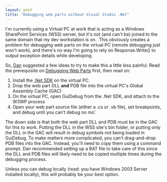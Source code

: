 ```yaml
---
layout: post
title: "Debugging web parts without Visual Studio .Net"
---
```


<p>I'm currently using a Virtual PC at work that is acting as a Windows 
	SharePoint Services (WSS) server, but it's not (and can't be) joined 
	to the same domain that my dev workstation is on.&nbsp; This obviously 
	creates a problem for debugging web parts on the virtual PC (remote 
	debugging just won't work), and there's no way&nbsp;I'm going to&nbsp;rely 
	on Response.Write() to output exception details while developing.</p>
<p>So, <a href="http://blogs.morksoft.com/danmork/" target="_blank">Dan</a> 
	suggested a few ideas to try to make this a little less painful. Read the 
	prerequisite on <a href="http://msdn.microsoft.com/library/default.asp?url=/library/en-us/odc_sp2003_ta/html/sharepoint_debugwebparts.asp" target="_blank">Debugging Web Parts</a> first, then read on:</p>
<ol> 
	<li>Install the <a href="http://www.microsoft.com/downloads/details.aspx?familyid=9B3A2CA6-3647-4070-9F41-A333C6B9181D&amp;displaylang=en" target="_blank">.Net SDK</a> on the virtual PC.  </li>
		
<li>Drop the web part DLL <strong>and</strong> PDB file into the virtual PC's Global Assembly Cache (GAC)</li> 
		
<li>On the virtual PC, open GuiDebug from the .Net SDK, and attach to the W3WP process  </li>
			
<li>Open your web part source file (either a .cs or .vb file), set breakpoints, and debug until you can't debug no mo'.</li>
</ol> 
<p>The down side is that both the web part DLL and PDB must be in the GAC for this to work. Putting the DLL in the WSS site's bin folder, or putting only the DLL in the GAC will result in debug symbols not being loaded in GuiDebug. To make matters more complicated, you can't drag-and-drop PDB files into the GAC. Instead, you'll need to copy them using a command prompt. Dan recommended setting up a BAT file to take care of this since the DLL and PDB files will likely need to be copied multiple times during the debugging process.</p>

<p>Unless you can debug locally (read: you have Windows 2003 Server installed locally), this will probably be your best option.</p>
 
